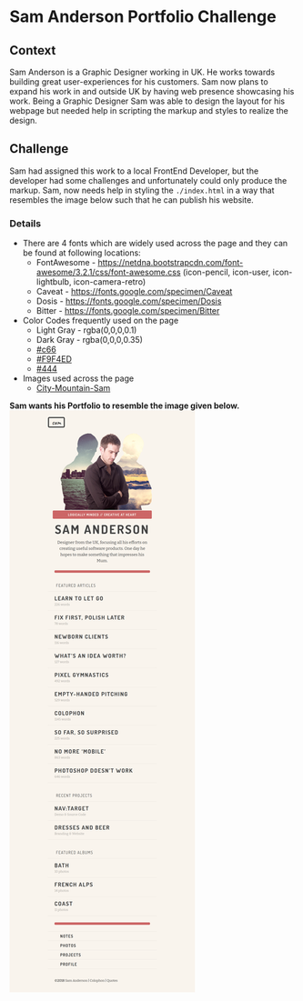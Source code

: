 # Sam Anderson Portfolio Challenge

## Context
Sam Anderson is a Graphic Designer working in UK. He works towards building great user-experiences for his customers. Sam now plans to expand his work in and outside UK by having web presence showcasing his work. Being a Graphic Designer Sam was able to design the layout for his webpage but needed help in scripting the markup and styles to realize the design.

## Challenge
Sam had assigned this work to a local FrontEnd Developer, but the developer had some challenges and unfortunately could only produce the markup. Sam, now needs help in styling the `./index.html` in a way that resembles the image below such that he can publish his website.

### Details
- There are 4 fonts which are widely used across the page and they can be found at following locations:
    - FontAwesome -  https://netdna.bootstrapcdn.com/font-awesome/3.2.1/css/font-awesome.css (icon-pencil, icon-user, icon-lightbulb, icon-camera-retro)
    - Caveat - https://fonts.google.com/specimen/Caveat
    - Dosis - https://fonts.google.com/specimen/Dosis
    - Bitter - https://fonts.google.com/specimen/Bitter
- Color Codes frequently used on the page
    - Light Gray - rgba(0,0,0,0.1)
    - Dark Gray - rgba(0,0,0,0.35)
    - [#c66](./c66.png)
    - [#F9F4ED](./f9f4ed.png) 
    - [#444](./444.png)
- Images used across the page
    - [City-Mountain-Sam](./city-sam-mountain.png)

**Sam wants his Portfolio to resemble the image given below.**
![](./sam-portfolio.png)
